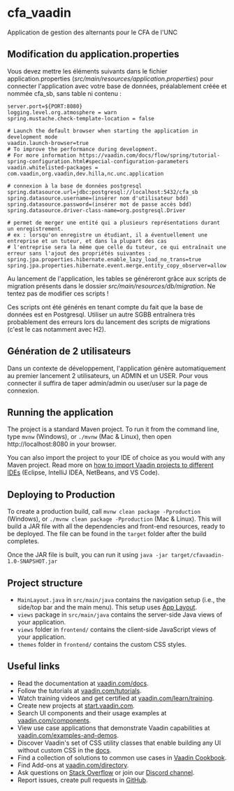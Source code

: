 # cfa_vaadin

Application de gestion des alternants pour le CFA de l'UNC

## Modification du application.properties

Vous devez mettre les éléments suivants dans le fichier application.properties (_src/main/resources/application.properties_) 
pour connecter l'application avec votre base de données, préalablement créée et nommée cfa_sb, sans table ni contenu :

```
server.port=${PORT:8080}
logging.level.org.atmosphere = warn
spring.mustache.check-template-location = false

# Launch the default browser when starting the application in development mode
vaadin.launch-browser=true
# To improve the performance during development.
# For more information https://vaadin.com/docs/flow/spring/tutorial-spring-configuration.html#special-configuration-parameters
vaadin.whitelisted-packages = com.vaadin,org.vaadin,dev.hilla,nc.unc.application

# connexion à la base de données postgresql
spring.datasource.url=jdbc:postgresql://localhost:5432/cfa_sb
spring.datasource.username=(insérer nom d'utilisateur bdd)
spring.datasource.password=(insérer mot de passe accès bdd)
spring.datasource.driver-class-name=org.postgresql.Driver

# permet de merger une entité qui a plusieurs représentations durant un enregistrement.
# ex : lorsqu'on enregistre un étudiant, il a éventuellement une entreprise et un tuteur, et dans la plupart des cas
# l'entreprise sera la même que celle du tuteur, ce qui entraînait une erreur sans l'ajout des propriétés suivantes :
spring.jpa.properties.hibernate.enable_lazy_load_no_trans=true
spring.jpa.properties.hibernate.event.merge.entity_copy_observer=allow
```

Au lancement de l'application, les tables se généreront grâce aux scripts de migration présents
dans le dossier _src/main/resources/db/migration_. Ne tentez pas de modifier ces scripts !

Ces scripts ont été générés en tenant compte du fait que la base de données est en Postgresql. Utiliser un autre SGBB
entraînera très probablement des erreurs lors du lancement des scripts de migrations (c'est le cas notamment avec H2).

## Génération de 2 utilisateurs

Dans un contexte de développement, l'application génère automatiquement au premier lancement 2 utilisateurs, 
un ADMIN et un USER. Pour vous connecter il suffira de taper admin/admin ou user/user sur la page de connexion.

## Running the application

The project is a standard Maven project. To run it from the command line,
type `mvnw` (Windows), or `./mvnw` (Mac & Linux), then open
http://localhost:8080 in your browser.

You can also import the project to your IDE of choice as you would with any
Maven project. Read more on [how to import Vaadin projects to different 
IDEs](https://vaadin.com/docs/latest/flow/guide/step-by-step/importing) (Eclipse, IntelliJ IDEA, NetBeans, and VS Code).

## Deploying to Production

To create a production build, call `mvnw clean package -Pproduction` (Windows),
or `./mvnw clean package -Pproduction` (Mac & Linux).
This will build a JAR file with all the dependencies and front-end resources,
ready to be deployed. The file can be found in the `target` folder after the build completes.

Once the JAR file is built, you can run it using
`java -jar target/cfavaadin-1.0-SNAPSHOT.jar`

## Project structure

- `MainLayout.java` in `src/main/java` contains the navigation setup (i.e., the
  side/top bar and the main menu). This setup uses
  [App Layout](https://vaadin.com/components/vaadin-app-layout).
- `views` package in `src/main/java` contains the server-side Java views of your application.
- `views` folder in `frontend/` contains the client-side JavaScript views of your application.
- `themes` folder in `frontend/` contains the custom CSS styles.

## Useful links

- Read the documentation at [vaadin.com/docs](https://vaadin.com/docs).
- Follow the tutorials at [vaadin.com/tutorials](https://vaadin.com/tutorials).
- Watch training videos and get certified at [vaadin.com/learn/training](https://vaadin.com/learn/training).
- Create new projects at [start.vaadin.com](https://start.vaadin.com/).
- Search UI components and their usage examples at [vaadin.com/components](https://vaadin.com/components).
- View use case applications that demonstrate Vaadin capabilities at [vaadin.com/examples-and-demos](https://vaadin.com/examples-and-demos).
- Discover Vaadin's set of CSS utility classes that enable building any UI without custom CSS in the [docs](https://vaadin.com/docs/latest/ds/foundation/utility-classes). 
- Find a collection of solutions to common use cases in [Vaadin Cookbook](https://cookbook.vaadin.com/).
- Find Add-ons at [vaadin.com/directory](https://vaadin.com/directory).
- Ask questions on [Stack Overflow](https://stackoverflow.com/questions/tagged/vaadin) or join our [Discord channel](https://discord.gg/MYFq5RTbBn).
- Report issues, create pull requests in [GitHub](https://github.com/vaadin/platform).
